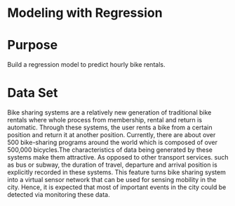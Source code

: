 # Modeling with Regression

# Purpose
Build a regression model to predict hourly bike rentals.
# Data Set
Bike sharing systems are a relatively new generation of traditional bike rentals where whole process from membership, rental and return is automatic. Through these systems, the user rents a bike from a certain position and return it at another position. Currently, there are about over 500 bike-sharing programs around the world which is composed of over 500,000 bicycles.The characteristics of data being generated by these systems make them attractive.  As opposed to other transport services. such as bus or subway, the duration of travel, departure and arrival position is explicitly recorded in these systems. This feature turns bike sharing system into a virtual sensor network that can be used for sensing mobility in the city. Hence, it is expected that most of important events in the city could be detected via monitoring these data.
